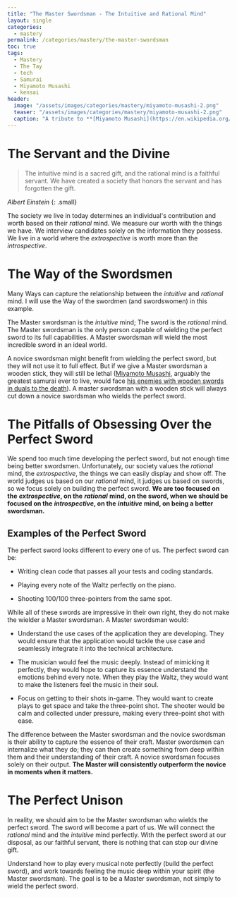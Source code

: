 ```yaml
---
title: "The Master Swordsman - The Intuitive and Rational Mind"
layout: single
categories:
  - mastery
permalink: /categories/mastery/the-master-swordsman
toc: true
tags:
  - Mastery
  - The Tay
  - tech
  - Samurai
  - Miyamoto Musashi
  - kensai
header:
  image: "/assets/images/categories/mastery/miyamoto-musashi-2.png"
  teaser: "/assets/images/categories/mastery/miyamoto-musashi-2.png"
  caption: "A tribute to **[Miyamoto Musashi](https://en.wikipedia.org/wiki/Miyamoto_Musashi)**, the greatest Samurai to ever live"
---
```


# The Servant and the Divine

> The intuitive mind is a sacred gift, and the rational mind is a faithful servant. We have created a society that honors the servant and has forgotten the gift.

<cite>Albert Einstein</cite>
{: .small}

The society we live in today determines an individual's contribution and worth based on their _rational_ mind. We measure our worth with the things we have. We interview candidates solely on the information they possess. We live in a world where the _extrospective_ is worth more than the _introspective_.

# The Way of the Swordsmen

Many Ways can capture the relationship between the _intuitive_ and _rational_ mind. I will use the Way of the swordmen (and swordswomen) in this example.

The Master swordsman is the _intuitive_ mind; The sword is the _rational_ mind. The Master swordsman is the only person capable of wielding the perfect sword to its full capabilities. A Master swordsman will wield the most incredible sword in an ideal world.

A novice swordsman might benefit from wielding the perfect sword, but they will not use it to full effect. But if we give a Master swordsman a wooden stick, they will still be lethal ([Miyamoto Musashi](https://en.wikipedia.org/wiki/Miyamoto_Musashi), arguably the greatest samurai ever to live, would face [his enemies with wooden swords in duals to the death](https://www.warhistoryonline.com/ancient-history/turning-point-samuraimusashi.html?chrome=1)). A master swordsman with a wooden stick will always cut down a novice swordsman who wields the perfect sword.

# The Pitfalls of Obsessing Over the Perfect Sword

We spend too much time developing the perfect sword, but not enough time being better swordsmen. Unfortunately, our society values the _rational_ mind, the _extrospective_, the things we can easily display and show off. The world judges us based on our _rational_ mind, it judges us based on swords, so we focus solely on building the perfect sword. **We are too focused on the** _**extrospective**_**, on the** _**rational**_ **mind, on the sword, when we should be focused on the** _**introspective**_**, on the** _**intuitive**_ **mind, on being a better swordsman.**

## Examples of the Perfect Sword

The perfect sword looks different to every one of us. The perfect sword can be:

- Writing clean code that passes all your tests and coding standards.

- Playing every note of the Waltz perfectly on the piano.

- Shooting 100/100 three-pointers from the same spot.

While all of these swords are impressive in their own right, they do not make the wielder a Master swordsman. A Master swordsman would:

- Understand the use cases of the application they are developing. They would ensure that the application would tackle the use case and seamlessly integrate it into the technical architecture.

- The musician would feel the music deeply. Instead of mimicking it perfectly, they would hope to capture its essence understand the emotions behind every note. When they play the Waltz, they would want to make the listeners feel the music in their soul.

- Focus on getting to their shots in-game. They would want to create plays to get space and take the three-point shot. The shooter would be calm and collected under pressure, making every three-point shot with ease.

The difference between the Master swordsman and the novice swordsman is their ability to capture the essence of their craft. Master swordsmen can internalize what they do; they can then create something from deep within them and their understanding of their craft. A novice swordsman focuses solely on their output. **The Master will consistently outperform the novice in moments when it matters.**

# The Perfect Unison

In reality, we should aim to be the Master swordsman who wields the perfect sword. The sword will become a part of us. We will connect the _rational_ mind and the _intuitive_ mind perfectly. With the perfect sword at our disposal, as our faithful servant, there is nothing that can stop our divine gift.

Understand how to play every musical note perfectly (build the perfect sword), and work towards feeling the music deep within your spirit (the Master swordsman). The goal is to be a Master swordsman, not simply to wield the perfect sword.

